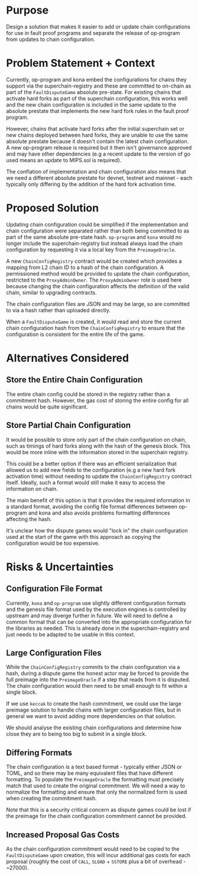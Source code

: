 # Purpose

Design a solution that makes it easier to add or update chain configurations for use in fault proof programs and
separate the release of op-program from updates to chain configuration.

# Problem Statement + Context

Currently, op-program and kona embed the configurations for chains they support via the superchain-registry and these
are committed to on-chain as part of the `FaultDisputeGame` absolute pre-state. For existing chains that activate hard
forks as part of the superchain configuration, this works well and the new chain configuration is included in the same
update to the absolute prestate that implements the new hard fork rules in the fault proof program.

However, chains that activate hard forks after the initial superchain set or new chains deployed between hard forks,
they are unable to use the same absolute prestate because it doesn't contain the latest chain configuration. A new
op-program release is required but it then isn't governance approved and may have other dependencies (e.g a recent
update to the version of go used means an update to MIPS.sol is required).

The conflation of implementation and chain configuration also means that we need a different absolute prestate for
devnet, testnet and mainnet - each typically only differing by the addition of the hard fork activation time.

# Proposed Solution

Updating chain configuration could be simplified if the implementation and chain configuration were separated rather
than both being committed to as part of the same absolute pre-state hash. `op-program` and `kona` would no longer
include the superchain-registry but instead always load the chain configuration by requesting it via a local key from
the `PreimageOracle`.

A new `ChainConfigRegistry` contract would be created which provides a mapping from L2 chain ID to a hash of the chain
configuration. A permissioned method would be provided to update the chain configuration, restricted to the
`ProxyAdminOwner`. The `ProxyAdminOwner` role is used here because changing the chain configuration affects the
definition of the valid chain, similar to upgrading contracts.

The chain configuration files are JSON and may be large, so are committed to via a hash rather than uploaded directly.

When a `FaultDisputeGame` is created, it would read and store the current chain configuration hash from the
`ChainConfigRegistry` to ensure that the configuration is consistent for the entire life of the game.

# Alternatives Considered

## Store the Entire Chain Configuration

The entire chain config could be stored in the registry rather than a commitment hash. However, the gas cost of storing
the entire config for all chains would be quite significant.

## Store Partial Chain Configuration

It would be possible to store only part of the chain configuration on chain, such as timings of hard forks along with
the hash of the genesis block. This would be more inline with the information stored in the superchain registry.

This could be a better option if there was an efficient serialization that allowed us to add new fields to the 
configuration (e.g a new hard fork activation time) without needing to update the `ChainConfigRegistry` contract itself.
Ideally, such a format would still make it easy to access the information on chain.

The main benefit of this option is that it provides the required information in a standard format, avoiding the config
file format differences between op-program and kona and also avoids problems formatting differences affecting the hash.

It's unclear how the dispute games would "lock in" the chain configuration used at the start of the game with this 
approach as copying the configuration would be too expensive.

# Risks & Uncertainties

## Configuration File Format

Currently, `kona` and `op-program` use slightly different configuration formats and the genesis file format used by the
execution engines is controlled by upstream and may diverge further in future. We will need to define a common format
that can be converted into the appropriate configuration for the libraries as needed. This is already done in the
superchain-registry and just needs to be adapted to be usable in this context.

## Large Configuration Files

While the `ChainConfigRegistry` commits to the chain configuration via a hash, during a dispute game the honest actor
may be forced to provide the full preimage into the `PreimageOracle` if a step that reads from it is disputed. The
chain configuration would then need to be small enough to fit within a single block.

If we use `keccak` to create the hash commitment, we could use the large preimage solution to handle chains with larger
configuration files, but in general we want to avoid adding more dependencies on that solution.

We should analyse the existing chain configurations and determine how close they are to being too big to submit in a
single block.

## Differing Formats

The chain configuration is a text based format - typically either JSON or TOML, and so there may be many equivalent
files that have different formatting. To populate the `PreimageOracle` the formatting must precisely match that used to
create the original commitment. We will need a way to normalize the formatting and ensure that only the normalized form
is used when creating the commitment hash.

Note that this is a security critical concern as dispute games could be lost if the preimage for the chain configuration
commitment cannot be provided.

## Increased Proposal Gas Costs

As the chain configuration commitment would need to be copied to the `FaultDisputeGame` upon creation, this will incur
additional gas costs for each proposal (roughly the cost of `CALL`, `SLOAD` + `SSTORE` plus a bit of overhead - ~27000).

